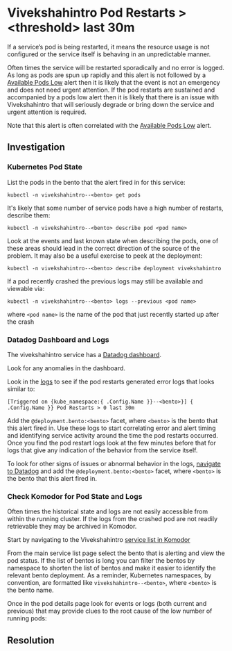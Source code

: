 
<!-- Space: https://outreach-io.atlassian.net/wiki/spaces/SP/overview?homepageId=2320568393 -->
<!-- Parent: Service Documentation 🧊 -->
<!-- Parent: vivekshahintro 🧊 -->
<!-- Parent: vivekshahintro Runbooks 🧊 -->
<!-- Title: vivekshahintro Pod Restarts 🧊 -->

# Vivekshahintro Pod Restarts > \<threshold\> last 30m

If a service’s pod is being restarted, it means the resource usage is not configured or the service itself is behaving in an unpredictable manner.

Often times the service will be restarted sporadically and no error is logged. As long as pods are spun up rapidly and this alert is not followed by a [Available Pods Low](/documentation/runbooks/available-pods-low.md) alert then it is likely that the event is not an emergency and does not need urgent attention. If the pod restarts are sustained and accompanied by a pods low alert then it is likely that there is an issue with Vivekshahintro that will seriously degrade or bring down the service and urgent attention is required.

Note that this alert is often correlated with the [Available Pods Low](/documentation/runbooks/available-pods-low.md) alert.

## Investigation

### Kubernetes Pod State

List the pods in the bento that the alert fired in for this service:

```shell
kubectl -n vivekshahintro--<bento> get pods
```

It's likely that some number of service pods have a high number of restarts, describe them:

```shell
kubectl -n vivekshahintro--<bento> describe pod <pod name>
```

Look at the events and last known state when describing the pods, one of these areas should lead in the
correct direction of the source of the problem. It may also be a useful exercise to peek at the deployment:

```shell
kubectl -n vivekshahintro--<bento> describe deployment vivekshahintro
```

If a pod recently crashed the previous logs may still be available and viewable via:

```shell
kubectl -n vivekshahintro--<bento> logs --previous <pod name>
```

where `<pod name>` is the name of the pod that just recently started up after the crash

<!-- <<Stencil::Block(podRestartsPodState)>> -->

<!-- <</Stencil::Block>> -->

### Datadog Dashboard and Logs

The vivekshahintro service has a [Datadog dashboard](). 

Look for any anomalies in the dashboard.

Look in the [logs](https://app.datadoghq.com/logs?query=service%3Avivekshahintro%20%22Pod%20Restarts%22) to see if the pod restarts generated error logs that looks similar to:

```
[Triggered on {kube_namespace:{ .Config.Name }}--<bento>}] { .Config.Name }} Pod Restarts > 0 last 30m
```

Add the `@deployment.bento:<bento>` facet, where `<bento>` is the bento that this alert fired in. Use these logs to start correlating error and alert timing and identifying service activity around the time the pod restarts occurred. Once you find the pod restart logs look at the few minutes before that for logs that give any indication of the behavior from the service itself.

To look for other signs of issues or abnormal behavior in the logs, [navigate to Datadog](https://app.datadoghq.com/logs?query=service%3Avivekshahintro%20status%3Aerror) and
add the `@deployment.bento:<bento>` facet, where `<bento>` is the bento that this alert fired in.

<!-- <<Stencil::Block(podRestartsDatadog)>> -->

<!-- <</Stencil::Block>> -->

### Check Komodor for Pod State and Logs

Often times the historical state and logs are not easily accessible from within the running cluster. If the logs from the crashed pod are not readily retrievable they may be archived in Komodor.

Start by navigating to the Vivekshahintro [service list in Komodor](https://app.komodor.com/main/services?textFilter=vivekshahintro&filters=%7B%7D&tabType=service)

From the main service list page select the bento that is alerting and view the pod status. If the list of bentos is long you can filter the bentos by namespace to shorten the list of bentos and make it easier to identify the relevant bento deployment. As a reminder, Kubernetes namespaces, by convention, are formatted like `vivekshahintro--<bento>`, where `<bento>` is the bento name.

Once in the pod details page look for events or logs (both current and previous) that may provide clues to the root cause of the low number of running pods:

<!-- <<Stencil::Block(podRestartsKomodor)>> -->

<!-- <</Stencil::Block>> -->

<!-- <<Stencil::Block(podRestartsInvestigation)>> -->

<!-- <</Stencil::Block>> -->

## Resolution

<!-- <<Stencil::Block(podRestartsResolution)>> -->

<!-- <</Stencil::Block>> -->


<!-- <<Stencil::Block(podRestarts)>> -->

<!-- <</Stencil::Block>> -->
